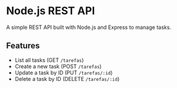 # Node.js REST API

A simple REST API built with Node.js and Express to manage tasks.

## Features

- List all tasks (GET `/tarefas`)
- Create a new task (POST `/tarefas`)
- Update a task by ID (PUT `/tarefas/:id`)
- Delete a task by ID (DELETE `/tarefas/:id`)
